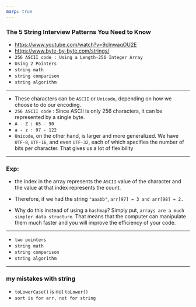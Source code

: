 ```yaml
---
marp: true
---
```


### The 5 String Interview Patterns You Need to Know

- https://www.youtube.com/watch?v=9clnwaqOU2E
- https://www.byte-by-byte.com/strings/
- `256 ASCII code : Using a Length-256 Integer Array`
- `Using 2 Pointers`
- `string math`
- `string comparison`
- `string algorithm`

---

- These characters can be `ASCII` or `Unicode`, depending on how we choose to do our encoding.
- `256 ASCII code` : Since ASCII is only 256 characters, it can be represented by a single byte.
- `A - Z : 65 - 90`
- `a - z : 97 - 122`
- `Unicode`, on the other hand, is larger and more generalized. We have `UTF-8`, `UTF-16`, and even `UTF-32`, each of which specifies the number of bits per character. That gives us a lot of flexibility

---

### Exp:

- the index in the array represents the `ASCII` value of the character and the value at that index represents the count.

- Therefore, if we had the string `"aaabb"`, `arr[97] = 3 and arr[98] = 2.`
- Why do this instead of using a `hashmap`? Simply put, `arrays are a much simpler data structure`. That means that the computer can manipulate them much faster and you will improve the efficiency of your code.

---

- `two pointers`
- `string math`
- `string comparison`
- `string algorithm`

---

### my mistakes with string

- `toLowerCase()` is not `toLower()`
- `sort is for arr, not for string`
